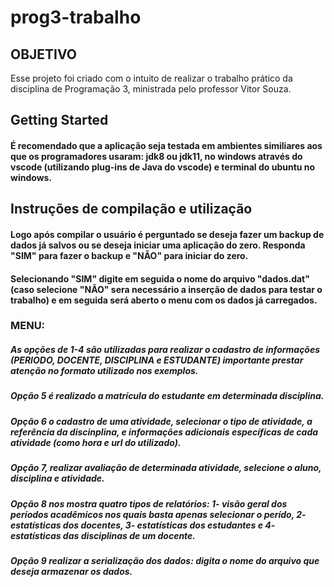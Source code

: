 # prog3-trabalho


## OBJETIVO
Esse projeto foi criado com o intuito de realizar o trabalho prático da disciplina de Programação 3, ministrada pelo professor Vitor Souza.

## Getting Started
#### É recomendado que a aplicação seja testada em ambientes similiares aos que os programadores usaram: jdk8 ou jdk11, no windows através do vscode (utilizando plug-ins de Java do vscode) e terminal do ubuntu no windows.

## Instruções de compilação e utilização
#### Logo após compilar o usuário é perguntado se deseja fazer um backup de dados já salvos ou se deseja iniciar uma aplicação do zero. Responda "SIM" para fazer o backup e "NÃO" para iniciar do zero.
#### Selecionando "SIM" digite em seguida o nome do arquivo "dados.dat" (caso selecione "NÃO" sera necessário a inserção de dados para testar o trabalho) e em seguida será aberto o menu com os dados já carregados.
### MENU: 
##### As opções de 1-4 são utilizadas para realizar o cadastro de informações (PERIODO, DOCENTE, DISCIPLINA e ESTUDANTE) importante prestar atenção no formato utilizado nos exemplos. 
##### Opção 5 é realizado a matrícula do estudante em determinada disciplina. 
##### Opção 6 o cadastro de uma atividade, selecionar o tipo de atividade, a referência da discinplina, e informações adicionais específicas de cada atividade (como hora e url do utilizado).
##### Opção 7, realizar avaliação de determinada atividade, selecione o aluno, disciplina e atividade.
##### Opção 8 nos mostra quatro tipos de relatórios: 1- visão geral dos períodos acadêmicos nos quais basta apenas selecionar o perído, 2- estatísticas dos docentes, 3- estatísticas dos estudantes e 4- estatísticas das disciplinas de um docente.
##### Opção 9 realizar a serialização dos dados: digita o nome do arquivo que deseja armazenar os dados.
